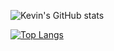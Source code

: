 ![Kevin's GitHub stats](https://github-readme-stats.vercel.app/api?username=kev6070&show_icons=true&theme=cobalt)

[![Top Langs](https://github-readme-stats.vercel.app/api/top-langs/?username=kev6070&theme=cobalt&show_icons=truelayout=compact)](https://github.com/anuraghazra/github-readme-stats)




